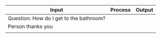 
|Input              |Process                                 |Output                                               |
|-------------------|----------------------------------------|-----------------------------------------------------|
|Question: How do I get to the bathroom?             |                                        |                                          |
|Person thanks you  |  |                                        |
|                   |                                        |                                          |

